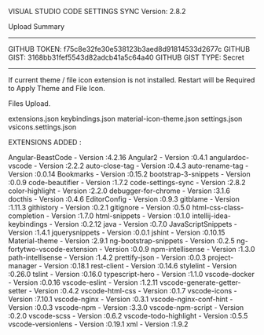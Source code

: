 VISUAL STUDIO CODE SETTINGS SYNC 
Version: 2.8.2

Upload Summary

--------------------
GITHUB TOKEN: f75c8e32fe30e538123b3aed8d91814533d2677c
GITHUB GIST: 3168bb31fef5543d82adcb41a5c64a40
GITHUB GIST TYPE: Secret

--------------------

If current theme / file icon extension is not installed. Restart will be Required to Apply Theme and File Icon.


Files Upload.

extensions.json
keybindings.json
material-icon-theme.json
settings.json
vsicons.settings.json


EXTENSIONS ADDED :

Angular-BeastCode - Version :4.2.16
Angular2 - Version :0.4.1
angulardoc-vscode - Version :2.2.2
auto-close-tag - Version :0.4.3
auto-rename-tag - Version :0.0.14
Bookmarks - Version :0.15.2
bootstrap-3-snippets - Version :0.0.9
code-beautifier - Version :1.7.2
code-settings-sync - Version :2.8.2
color-highlight - Version :2.2.0
debugger-for-chrome - Version :3.1.6
docthis - Version :0.4.6
EditorConfig - Version :0.9.3
gitblame - Version :1.11.3
githistory - Version :0.2.1
gitignore - Version :0.5.0
html-css-class-completion - Version :1.7.0
html-snippets - Version :0.1.0
intellij-idea-keybindings - Version :0.2.12
java - Version :0.7.0
JavaScriptSnippets - Version :1.4.1
jquerysnippets - Version :0.0.1
jshint - Version :0.10.15
Material-theme - Version :2.9.1
ng-bootstrap-snippets - Version :0.2.5
ng-fortytwo-vscode-extension - Version :0.0.9
npm-intellisense - Version :1.3.0
path-intellisense - Version :1.4.2
prettify-json - Version :0.0.3
project-manager - Version :0.18.1
rest-client - Version :0.14.6
stylelint - Version :0.26.0
tslint - Version :0.16.0
typescript-hero - Version :1.1.0
vscode-docker - Version :0.0.16
vscode-eslint - Version :1.2.11
vscode-generate-getter-setter - Version :0.4.2
vscode-html-css - Version :0.1.7
vscode-icons - Version :7.10.1
vscode-nginx - Version :0.3.1
vscode-nginx-conf-hint - Version :0.0.3
vscode-npm - Version :3.3.0
vscode-npm-script - Version :0.2.0
vscode-scss - Version :0.6.2
vscode-todo-highlight - Version :0.5.5
vscode-versionlens - Version :0.19.1
xml - Version :1.9.2

